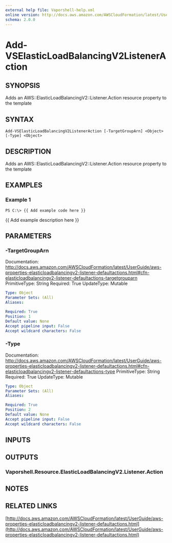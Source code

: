 ```yaml
---
external help file: Vaporshell-help.xml
online version: http://docs.aws.amazon.com/AWSCloudFormation/latest/UserGuide/aws-properties-elasticloadbalancingv2-listener-defaultactions.html
schema: 2.0.0
---
```


# Add-VSElasticLoadBalancingV2ListenerAction

## SYNOPSIS
Adds an AWS::ElasticLoadBalancingV2::Listener.Action resource property to the template

## SYNTAX

```
Add-VSElasticLoadBalancingV2ListenerAction [-TargetGroupArn] <Object> [-Type] <Object>
```

## DESCRIPTION
Adds an AWS::ElasticLoadBalancingV2::Listener.Action resource property to the template

## EXAMPLES

### Example 1
```
PS C:\> {{ Add example code here }}
```

{{ Add example description here }}

## PARAMETERS

### -TargetGroupArn
Documentation: http://docs.aws.amazon.com/AWSCloudFormation/latest/UserGuide/aws-properties-elasticloadbalancingv2-listener-defaultactions.html#cfn-elasticloadbalancingv2-listener-defaultactions-targetgrouparn
PrimitiveType: String
Required: True
UpdateType: Mutable

```yaml
Type: Object
Parameter Sets: (All)
Aliases: 

Required: True
Position: 1
Default value: None
Accept pipeline input: False
Accept wildcard characters: False
```

### -Type
Documentation: http://docs.aws.amazon.com/AWSCloudFormation/latest/UserGuide/aws-properties-elasticloadbalancingv2-listener-defaultactions.html#cfn-elasticloadbalancingv2-listener-defaultactions-type
PrimitiveType: String
Required: True
UpdateType: Mutable

```yaml
Type: Object
Parameter Sets: (All)
Aliases: 

Required: True
Position: 2
Default value: None
Accept pipeline input: False
Accept wildcard characters: False
```

## INPUTS

## OUTPUTS

### Vaporshell.Resource.ElasticLoadBalancingV2.Listener.Action

## NOTES

## RELATED LINKS

[http://docs.aws.amazon.com/AWSCloudFormation/latest/UserGuide/aws-properties-elasticloadbalancingv2-listener-defaultactions.html](http://docs.aws.amazon.com/AWSCloudFormation/latest/UserGuide/aws-properties-elasticloadbalancingv2-listener-defaultactions.html)

